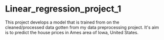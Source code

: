 # Linear_regression_project_1
This project develops a model that is trained from on the cleaned/processed data gotten from my data preprocessing project. It's aim is to predict the house prices in Ames area of Iowa, United States.
